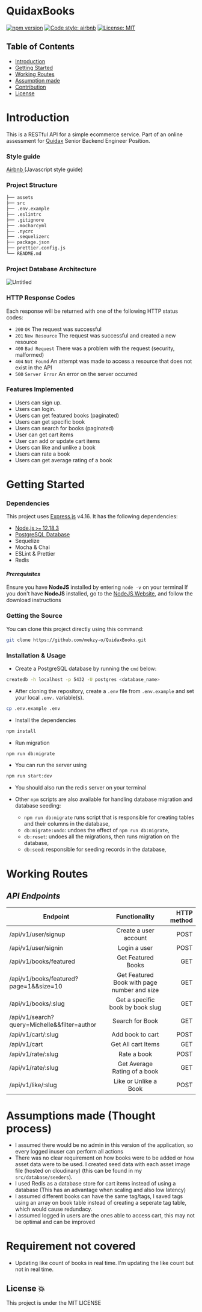 # QuidaxBooks
[![npm version](https://badge.fury.io/js/express.svg)](https://badge.fury.io/js/express)
[![Code style: airbnb](https://img.shields.io/badge/code%20style-airbnb-blue.svg?style=flat-square)](https://github.com/airbnb/javascript)
[![License: MIT](https://img.shields.io/badge/License-MIT-green.svg)](https://opensource.org/licenses/MIT)

## Table of Contents

- [Introduction](#introduction)
- [Getting Started](#features-implemented)
- [Working Routes](#working-routes)
- [Assumption made](#working-routes)
- [Contribution](#working-routes)
- [License](#license)

# Introduction

This is a RESTful API for a simple ecommerce service. Part of an online assessment for [Quidax](https://www.quidax.com/) Senior Backend Engineer Position.

### **Style guide**

[Airbnb ](https://github.com/airbnb/javascript)(Javascript style guide)

### Project Structure

```bash
├── assets
├── src
├── .env.example
├── .eslintrc
├── .gitignore
├── .mocharcyml
├── .nycrc
├── .sequelizerc
├── package.json
├── prettier.config.js
└── README.md
```

### Project Database Architecture
![Untitled](https://user-images.githubusercontent.com/40548599/131268589-443e0b34-3415-4e29-9c07-135d2ddd5b01.png)

### HTTP Response Codes

Each response will be returned with one of the following HTTP status codes:

- `200` `OK` The request was successful
- `201` `New Resource` The request was successful and created a new resource
- `400` `Bad Request` There was a problem with the request (security, malformed)
- `404` `Not Found` An attempt was made to access a resource that does not exist in the API
- `500` `Server Error` An error on the server occurred

### Features Implemented

- Users can sign up.
- Users can login.
- Users can get featured books (paginated)
- Users can get specific book
- Users can search for books (paginated)
- User can get cart items
- User can add or update cart items
- Users can like and unlike a book
- Users can rate a book
- Users can get average rating of a book

# Getting Started

### Dependencies

This project uses [Express.js](https://expressjs.com/) v4.16. It has the following dependencies:

- [Node.js `>=` 12.18.3](https://nodejs.org/en/download)
- [PostgreSQL Database](https://www.postgresql.org/download/)
- Sequelize
- Mocha & Chai
- ESLint & Prettier
- Redis


#### _Prerequisites_

Ensure you have **NodeJS** installed by entering `node -v` on your terminal
If you don't have **NodeJS** installed, go to the [NodeJS Website](http://nodejs.org), and follow the download instructions

### Getting the Source

You can clone this project directly using this command:

```sh
git clone https://github.com/mekzy-o/QuidaxBooks.git
```

### Installation & Usage

- Create a PostgreSQL database by running the `cmd` below:

```sh
createdb -h localhost -p 5432 -U postgres <database_name>
```

- After cloning the repository, create a `.env` file from `.env.example` and set your local `.env.` variable(s).

```sh
cp .env.example .env
```

- Install the dependencies

```sh
npm install
```

- Run migration

```sh
npm run db:migrate
```

- You can run the server using

```sh
npm run start:dev
```

- You should also run the redis server on your terminal


- Other `npm` scripts are also available for handling database migration and database seeding:
  - `npm run db:migrate` runs script that is responsible for creating tables and their columns in the database,
  - `db:migrate:undo`: undoes the effect of `npm run db:migrate`,
  - `db:reset`: undoes all the migrations, then runs migration on the database,
  - `db:seed`: responsible for seeding records in the database,

# Working Routes

## _API Endpoints_

| Endpoint                                     |                Functionality                | HTTP method |
| -------------------------------------------- | :-----------------------------------------: | ----------: |
| /api/v1/user/signup                          |            Create a user account            |        POST |
| /api/v1/user/signin                          |                Login a user                 |        POST |
| /api/v1/books/featured                       |             Get Featured Books              |         GET |
| /api/v1/books/featured?page=1&&size=10       | Get Featured Book with page number and size |         GET |
| /api/v1/books/:slug                          |      Get a specific book by book slug       |         GET |
| /api/v1/search?query=Michelle&&filter=author |               Search for Book               |         GET |
| /api/v1/cart/:slug                           |              Add book to cart               |        POST |
| /api/v1/cart                                 |             Get All cart Items              |         GET |
| /api/v1/rate/:slug                           |                 Rate a book                 |        POST |
| /api/v1/rate/:slug                           |        Get Average Rating of a book         |         GET |
| /api/v1/like/:slug                           |            Like or Unlike a Book            |        POST |

# Assumptions made (Thought process)

- I assumed there would be no admin in this version of the application, so every logged inuser can perform all actions
- There was no clear requirement on how books were to be added or how asset data were to be used. I created seed data with each asset image file (hosted on cloudinary) (this can be found in my `src/database/seeders`).
- I used Redis as a database store for cart items instead of using a database (This has an advantage when scaling and also low latency)
- I assumed different books can have the same tag/tags, I saved tags using an array on book table instead of creating a seperate tag table, which would cause redundacy.
- I assumed logged in users are the ones able to access cart, this may not be optimal and can be improved

# Requirement not covered

- Updating like count of books in real time. I'm updating the like count but not in real time.

## License :boom:

This project is under the MIT LICENSE
